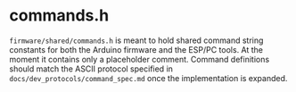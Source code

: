 # commands.h

`firmware/shared/commands.h` is meant to hold shared command string constants for
both the Arduino firmware and the ESP/PC tools. At the moment it contains only a
placeholder comment. Command definitions should match the ASCII protocol
specified in `docs/dev_protocols/command_spec.md` once the implementation is
expanded.
